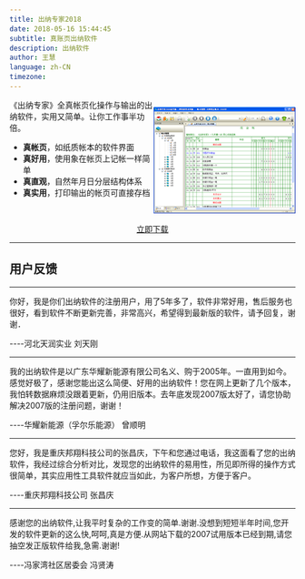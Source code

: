 ```yaml
---
title: 出纳专家2018
date: 2018-05-16 15:44:45
subtitle: 真账页出纳软件
description: 出纳软件
author: 王慧
language: zh-CN
timezone:
---
```


<div style ="float:right">

![出纳专家--始于2001年](small_zhangben.png )


</div>

《出纳专家》全真帐页化操作与输出的出纳软件，实用又简单。让你工作事半功倍。

* **真帐页**，如纸质帐本的软件界面
* **真好用**，使用象在帐页上记帐一样简单
* **真直观**，自然年月日分层结构体系
* **真实用**，打印输出的帐页可直接存档

<div style ="clear:both" align="center">
        <a href="http://down.ichuna.com/cnzjhh_setup.exe" alt="" title="立即下载《出纳专家2018》" id="download">立即下载</a>
</div>

---
## 用户反馈
---

你好，我是你们出纳软件的注册用户，用了5年多了，软件非常好用，售后服务也很好，看到软件不断更新完善，非常高兴，希望得到最新版的软件，请予回复，谢谢．

    
----河北天润实业 刘天刚

---
我的出纳软件是以广东华耀新能源有限公司名义、购于2005年。一直用到如今。感觉好极了，感谢您能出这么简便、好用的出纳软件！您在网上更新了几个版本，我怕转数据麻烦没跟着更新，仍用旧版本。去年底发现2007版太好了，请您协助解决2007版的注册问题，谢谢！

----华耀新能源（孚尔乐能源） 曾顺明


---
您好，我是重庆邦翔科技公司的张昌庆，下午和您通过电话，我这面看了您的出纳软件，我经过综合分析对比，发现您的出纳软件的易用性，所见即所得的操作方式很简单，其实应用性工具软件就应当如此，为客户所想，方便于客户。 
    
----重庆邦翔科技公司 张昌庆


--- 
感谢您的出纳软件,让我平时复杂的工作变的简单.谢谢.没想到短短半年时间,您开发的软件更新的这么快,呵呵,真是方便.从网站下载的2007试用版本已经到期,请您抽空发正版软件给我,急需.谢谢!

----冯家湾社区居委会 冯贤涛
